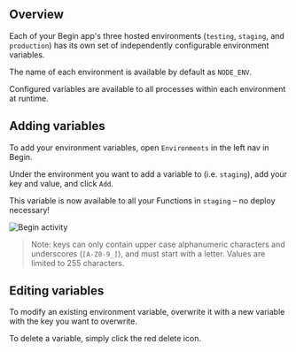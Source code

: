 ## Overview

Each of your Begin app's three hosted environments (`testing`, `staging`, and `production`) has its own set of independently configurable environment variables.

The name of each environment is available by default as `NODE_ENV`.

Configured variables are available to all processes within each environment at runtime.


## Adding variables

To add your environment variables, open `Environments` in the left nav in Begin.

Under the environment you want to add a variable to (i.e. `staging`), add your key and value, and click `Add`.

This variable is now available to all your Functions in `staging` – no deploy necessary!

![Begin activity](/_static/screens/shared/begin-env-console.jpg)

> Note: keys can only contain upper case alphanumeric characters and underscores (`[A-Z0-9_]`), and must start with a letter. Values are limited to 255 characters.


## Editing variables

To modify an existing environment variable, overwrite it with a new variable with the key you want to overwrite.

To delete a variable, simply click the red delete icon.
